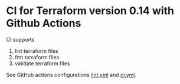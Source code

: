 # CI for Terraform version 0.14 with Github Actions

CI supports
1. lint terraform files
1. fmt terraform files
1. validate terraform files

See GitHub actions configurations [lint.yml](.github/workflows/lint.yml) and [ci.yml](.github/workflows/ci.yml).